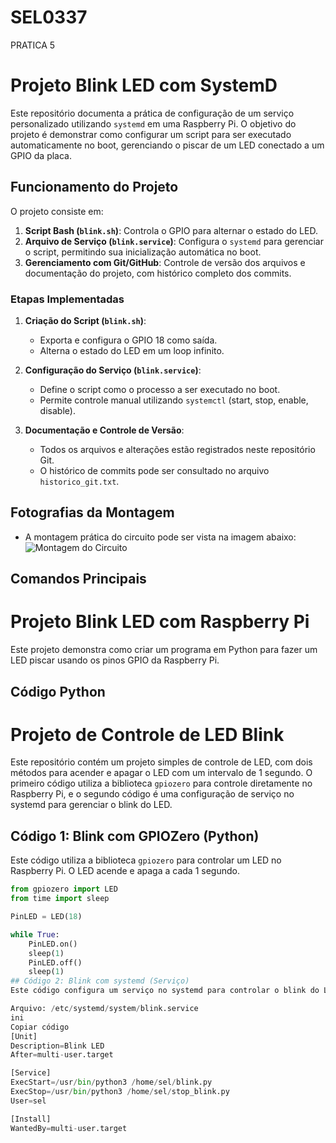 # SEL0337
PRATICA 5
# Projeto Blink LED com SystemD

Este repositório documenta a prática de configuração de um serviço personalizado utilizando `systemd` em uma Raspberry Pi. O objetivo do projeto é demonstrar como configurar um script para ser executado automaticamente no boot, gerenciando o piscar de um LED conectado a um GPIO da placa.

## Funcionamento do Projeto

O projeto consiste em:
1. **Script Bash (`blink.sh`)**: Controla o GPIO para alternar o estado do LED.
2. **Arquivo de Serviço (`blink.service`)**: Configura o `systemd` para gerenciar o script, permitindo sua inicialização automática no boot.
3. **Gerenciamento com Git/GitHub**: Controle de versão dos arquivos e documentação do projeto, com histórico completo dos commits.

### Etapas Implementadas
1. **Criação do Script (`blink.sh`)**:
   - Exporta e configura o GPIO 18 como saída.
   - Alterna o estado do LED em um loop infinito.

2. **Configuração do Serviço (`blink.service`)**:
   - Define o script como o processo a ser executado no boot.
   - Permite controle manual utilizando `systemctl` (start, stop, enable, disable).

3. **Documentação e Controle de Versão**:
   - Todos os arquivos e alterações estão registrados neste repositório Git.
   - O histórico de commits pode ser consultado no arquivo `historico_git.txt`.

## Fotografias da Montagem
- A montagem prática do circuito pode ser vista na imagem abaixo:
  ![Montagem do Circuito](link_para_fotografia)



## Comandos Principais

# Projeto Blink LED com Raspberry Pi

Este projeto demonstra como criar um programa em Python para fazer um LED piscar usando os pinos GPIO da Raspberry Pi.

## Código Python
# Projeto de Controle de LED Blink

Este repositório contém um projeto simples de controle de LED, com dois métodos para acender e apagar o LED com um intervalo de 1 segundo. O primeiro código utiliza a biblioteca `gpiozero` para controle diretamente no Raspberry Pi, e o segundo código é uma configuração de serviço no systemd para gerenciar o blink do LED.

## Código 1: Blink com GPIOZero (Python)

Este código utiliza a biblioteca `gpiozero` para controlar um LED no Raspberry Pi. O LED acende e apaga a cada 1 segundo.

```python
from gpiozero import LED
from time import sleep

PinLED = LED(18)

while True:
    PinLED.on()
    sleep(1)
    PinLED.off()
    sleep(1)
## Código 2: Blink com systemd (Serviço)
Este código configura um serviço no systemd para controlar o blink do LED automaticamente em segundo plano. O serviço é iniciado no multi-user.target, o que significa que ele será executado após a inicialização do sistema.

Arquivo: /etc/systemd/system/blink.service
ini
Copiar código
[Unit]
Description=Blink LED 
After=multi-user.target

[Service]
ExecStart=/usr/bin/python3 /home/sel/blink.py
ExecStop=/usr/bin/python3 /home/sel/stop_blink.py
User=sel

[Install]
WantedBy=multi-user.target

